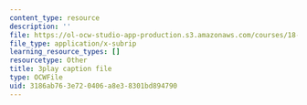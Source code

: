 ```yaml
---
content_type: resource
description: ''
file: https://ol-ocw-studio-app-production.s3.amazonaws.com/courses/18-06sc-linear-algebra-fall-2011/3186ab763e720406a8e38301bd894790_23LLB9mNJvc.srt
file_type: application/x-subrip
learning_resource_types: []
resourcetype: Other
title: 3play caption file
type: OCWFile
uid: 3186ab76-3e72-0406-a8e3-8301bd894790
---
```

